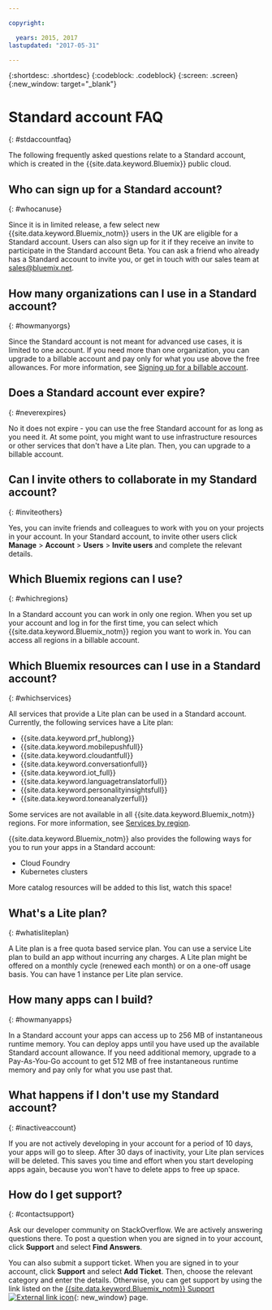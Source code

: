 ```yaml
---

copyright:

  years: 2015, 2017
lastupdated: "2017-05-31"

---
```


{:shortdesc: .shortdesc}
{:codeblock: .codeblock}
{:screen: .screen}
{:new_window: target="_blank"}

# Standard account FAQ 
{: #stdaccountfaq}

The following frequently asked questions relate to a Standard account, which is created in the {{site.data.keyword.Bluemix}} public cloud.

## Who can sign up for a Standard account?
{: #whocanuse}

Since it is in limited release, a few select new {{site.data.keyword.Bluemix_notm}} users in the UK are eligible for a Standard account. Users can also sign up for it if they receive an invite to participate in the Standard account Beta. You can ask a friend who already has a Standard account to invite you, or get in touch with our sales team at sales@bluemix.net.

## How many organizations can I use in a Standard account?
{: #howmanyorgs}

Since the Standard account is not meant for advanced use cases, it is limited to one account. If you need more than one organization, you can upgrade to a billable account and pay only for what you use above the free allowances. For more information, see [Signing up for a billable account](/docs/pricing/billable.html#billable).

## Does a Standard account ever expire?
{: #neverexpires}
   
No it does not expire - you can use the free Standard account for as long as you need it. At some point, you might want to use infrastructure resources or other services that don't have a Lite plan. Then, you can upgrade to a billable account. 

## Can I invite others to collaborate in my Standard account?
{: #inviteothers}

Yes, you can invite friends and colleagues to work with you on your projects in your account. In your Standard account, to invite other users click **Manage** &gt; **Account** &gt; **Users** &gt; **Invite users** and complete the relevant details.  

## Which Bluemix regions can I use?
{: #whichregions}

In a Standard account you can work in only one region. When you set up your account and log in for the first time, you can select which {{site.data.keyword.Bluemix_notm}} region you want to work in. You can access all regions in a billable account.

## Which Bluemix resources can I use in a Standard account?
{: #whichservices}

All services that provide a Lite plan can be used in a Standard account. Currently, the following services have a Lite plan:

<ul>
<li>{{site.data.keyword.prf_hublong}}</li>
<li>{{site.data.keyword.mobilepushfull}}</li>
<li>{{site.data.keyword.cloudantfull}}</li>
<li>{{site.data.keyword.conversationfull}}</li>
<li>{{site.data.keyword.iot_full}}</li>
<li>{{site.data.keyword.languagetranslatorfull}}</li>
<li>{{site.data.keyword.personalityinsightsfull}}</li>
<li>{{site.data.keyword.toneanalyzerfull}}</li>
</ul>

Some services are not available in all {{site.data.keyword.Bluemix_notm}} regions. For more information, see [Services by region](/docs/services/services_region.html#services_region).

{{site.data.keyword.Bluemix_notm}} also provides the following ways for you to run your apps in a Standard account:
<ul>
<li>Cloud Foundry</li>
<li>Kubernetes clusters</li>
</ul>

More catalog resources will be added to this list, watch this space! 

## What's a Lite plan?
{: #whatisliteplan}

A Lite plan is a free quota based service plan. You can use a service Lite plan to build an app without incurring any charges. A Lite plan might be offered on a monthly cycle (renewed each month) or on a one-off usage basis. You can have 1 instance per Lite plan service.  

## How many apps can I build?
{: #howmanyapps}

In a Standard account your apps can access up to 256 MB of instantaneous runtime memory. You can deploy apps until you have used up the available Standard account allowance. If you need additional memory, upgrade to a Pay-As-You-Go account to get 512 MB of free instantaneous runtime memory and pay only for what you use past that.

## What happens if I don't use my Standard account?
{: #inactiveaccount}

If you are not actively developing in your account for a period of 10 days, your apps will go to sleep. After 30 days of inactivity, your Lite plan services will be deleted. This saves you time and effort when you start developing apps again, because you won't have to delete apps to free up space.

## How do I get support?
{: #contactsupport}

Ask our developer community on StackOverflow. We are actively answering questions there. To post a question when you are signed in to your account, click **Support** and select **Find Answers**.  

You can also submit a support ticket. When you are signed in to your account, click **Support** and select **Add Ticket**. Then, choose the relevant category and enter the details. Otherwise, you can get support by using the link listed on the [{{site.data.keyword.Bluemix_notm}} Support ![External link icon](../icons/launch-glyph.svg)](http://ibm.biz/bluemixsupport){: new_window} page. 
